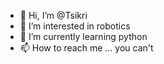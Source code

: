 - 👋 Hi, I’m @Tsikri
- 👀 I’m interested in robotics
- 🌱 I’m currently learning python
- 📫 How to reach me ... you can't
